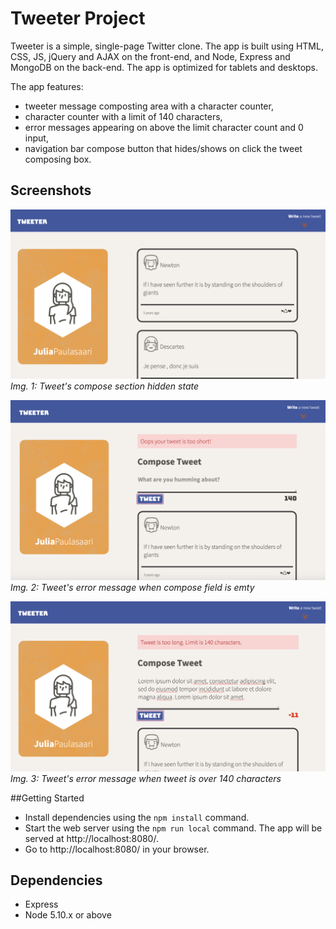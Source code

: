 # Tweeter Project

Tweeter is a simple, single-page Twitter clone. The app is built using HTML, CSS, JS, jQuery and AJAX on the front-end, and Node, Express and MongoDB on the back-end. The app is optimized for tablets and desktops.

The app features: 
- tweeter message composting area with a character counter,
- character counter with a limit of 140 characters,
- error messages appearing on above the limit character count and 0 input,
- navigation bar compose button that hides/shows on click the tweet composing box.

## Screenshots
!["Screenshot of tweet's compose section hidden state](https://github.com/jpaulz/tweeter/blob/master/docs/compose-feed-hidden-state.png?raw=true)
*Img. 1: Tweet's compose section hidden state*

!["Screenshot of tweet's error message when compose field is emty](https://github.com/jpaulz/tweeter/blob/master/docs/tweet-error-msg-when-empty.png?raw=true)
*Img. 2: Tweet's error message when compose field is emty*

!["Screenshot of tweet's error message when tweet is over 140 characters](https://github.com/jpaulz/tweeter/blob/master/docs/tweet-error-msg-when-over-the-limit.png?raw=true)
*Img. 3: Tweet's error message when tweet is over 140 characters*

##Getting Started
- Install dependencies using the `npm install` command.
- Start the web server using the `npm run local` command. The app will be served at http://localhost:8080/.
- Go to http://localhost:8080/ in your browser.

## Dependencies
- Express
- Node 5.10.x or above
